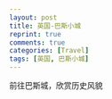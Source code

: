 ```yaml
---
layout: post
title: 英国-巴斯小城
reprint: true
comments: true
categories: [Travel]
tags: [英国, 巴斯小城]
---
```


前往巴斯城，欣赏历史风貌


<script>
    photos=[
        ["/images/2018-05-22/DSC13207.jpg", "皇家新月楼，由连为一体的30幢楼组成，排列成新月弧形，故名新月楼（Crescent）。其中1号楼为博物馆，其余大部分为酒店，价格很皇家。。。", "100%"],
        ["/images/2018-05-22/DSC13224.jpg", "新月形的楼前的草坪，躺着晒太阳真的十分舒服。。。", "100%"],
        ["/images/2018-05-22/DSC13225.jpg", "菲菲大美女", "100%"],
        ["/images/2018-05-22/DSC13227.jpg", "巴斯修道院", "100%"],
        ["/images/2018-05-22/DSC13232.jpg", "", "100%"],
        ["/images/2018-05-22/DSC13241.jpg", "", "100%"],
        ["/images/2018-05-22/DSC13251.jpg", "罗马浴场，是因为这浴场原因，所以小城名叫巴斯（Bath）么。。。", "100%"],
        ["/images/2018-05-22/DSC13260.jpg", "罗马浴池博物馆，神殿三角墙，上面刻着一个容貌骇人的头像，据说这是蛇发怪物戈尔贡（Gorgon）的头像", "100%"],
        ["/images/2018-05-22/DSC13275.jpg", "这个应该就是女神萨莉丝•米涅尔瓦了吧，", "100%"],
        ["/images/2018-05-22/DSC13286.jpg", "回到罗马大浴池，这个巨大澡堂子。。。天气很不错，水面倒影清晰可见", "100%"],
        ["/images/2018-05-22/DSC13294.jpg", "", "100%"],
        ["/images/2018-05-22/DSC13295.jpg", "", "100%"],
        ["/images/2018-05-22/DSC13298.jpg", "", "100%"],
        ["/images/2018-05-22/DSC13299.jpg", "", "100%"],
        ["/images/2018-05-22/DSC13300.jpg", "", "100%"],
        ["/images/2018-05-22/DSC13302.jpg", "", "100%"],
        ["/images/2018-05-22/DSC13310.jpg", "其实，水面蛮脏的。。。", "100%"],
        ["/images/2018-05-22/DSC13329.jpg", "", "100%"],
        ["/images/2018-05-22/DSC13332.jpg", "", "100%"],
        ["/images/2018-05-22/DSC13337.jpg", "巴斯街道，远观巴斯修道院", "100%"],
        ["/images/2018-05-22/DSC13343.jpg", "普尔特尼三拱桥，一艘船刚刚驶过其一拱洞，可惜这个只拍到了俩孔洞", "100%"],
        ["/images/2018-05-22/DSC13344.jpg", "", "100%"],
        ["/images/2018-05-22/DSC13356.jpg", "", "100%"],
    ];
    for (var i=0; i<photos.length; i++)
    {
        document.write("<figure><a href=\"" + photos[i][0] + "\" target=\"_blank\">")
        document.write("<img src=\"" + photos[i][0] + "\" alt=\"" + photos[i][1] + "\" width=\"" + photos[i][2] + "\">")
        document.write("</a></figure>")

        if (photos[i].length > 3)
            document.write(photos[i][3] + "<br><br>")
        else if (photos[i][1].length > 0)
            document.write(photos[i][1] + "<br><br>")
        else
            document.write("<br>")
    }
</script>
